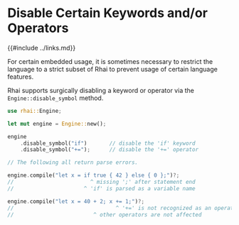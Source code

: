 Disable Certain Keywords and/or Operators
========================================

{{#include ../links.md}}

For certain embedded usage, it is sometimes necessary to restrict the language to a strict subset of Rhai
to prevent usage of certain language features.

Rhai supports surgically disabling a keyword or operator via the `Engine::disable_symbol` method.

```rust
use rhai::Engine;

let mut engine = Engine::new();

engine
    .disable_symbol("if")       // disable the 'if' keyword
    .disable_symbol("+=");      // disable the '+=' operator

// The following all return parse errors.

engine.compile("let x = if true { 42 } else { 0 };")?;
//                        ^ missing ';' after statement end
//                      ^ 'if' is parsed as a variable name

engine.compile("let x = 40 + 2; x += 1;")?;
//                                ^ '+=' is not recognized as an operator
//                         ^ other operators are not affected
```
